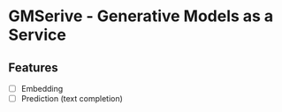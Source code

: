 # GMSerive - Generative Models as a Service

## Features

-   [ ] Embedding
-   [ ] Prediction (text completion)